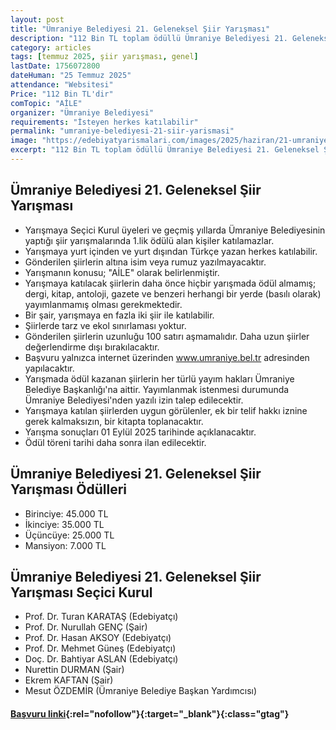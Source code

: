 ```yaml
---
layout: post
title: "Ümraniye Belediyesi 21. Geleneksel Şiir Yarışması"
description: "112 Bin TL toplam ödüllü Ümraniye Belediyesi 21. Geleneksel Şiir Yarışması başvuruları açıldı"
category: articles
tags: [temmuz 2025, şiir yarışması, genel]
lastDate: 1756072800
dateHuman: "25 Temmuz 2025"
attendance: "Websitesi"
Price: "112 Bin TL'dir"
comTopic: "AİLE"
organizer: "Ümraniye Belediyesi"
requirements: "İsteyen herkes katılabilir"
permalink: "umraniye-belediyesi-21-siir-yarismasi"
image: "https://edebiyatyarismalari.com/images/2025/haziran/21-umraniye-siir-yarismasi.jpeg"
excerpt: "112 Bin TL toplam ödüllü Ümraniye Belediyesi 21. Geleneksel Şiir Yarışması başvuruları açıldı"
---
```


## Ümraniye Belediyesi 21. Geleneksel Şiir Yarışması

- Yarışmaya Seçici Kurul üyeleri ve geçmiş yıllarda Ümraniye Belediyesinin yaptığı şiir yarışmalarında 1.lik ödülü alan kişiler katılamazlar.
- Yarışmaya yurt içinden ve yurt dışından Türkçe yazan herkes katılabilir.
- Gönderilen şiirlerin altına isim veya rumuz yazılmayacaktır.
- Yarışmanın konusu; "AİLE" olarak belirlenmiştir.
- Yarışmaya katılacak şiirlerin daha önce hiçbir yarışmada ödül almamış; dergi, kitap, antoloji, gazete ve benzeri herhangi bir yerde (basılı olarak) yayımlanmamış olması gerekmektedir.
- Bir şair, yarışmaya en fazla iki şiir ile katılabilir.
- Şiirlerde tarz ve ekol sınırlaması yoktur.
- Gönderilen şiirlerin uzunluğu 100 satırı aşmamalıdır. Daha uzun şiirler değerlendirme dışı bırakılacaktır.
- Başvuru yalnızca internet üzerinden www.umraniye.bel.tr adresinden yapılacaktır.
- Yarışmada ödül kazanan şiirlerin her türlü yayım hakları Ümraniye Belediye Başkanlığı'na aittir. Yayımlanmak istenmesi durumunda Ümraniye Belediyesi'nden yazılı izin talep edilecektir.
- Yarışmaya katılan şiirlerden uygun görülenler, ek bir telif hakkı iznine gerek kalmaksızın, bir kitapta toplanacaktır.
- Yarışma sonuçları 01 Eylül 2025 tarihinde açıklanacaktır.
- Ödül töreni tarihi daha sonra ilan edilecektir.

## Ümraniye Belediyesi 21. Geleneksel Şiir Yarışması Ödülleri
- Birinciye: 45.000 TL
- İkinciye: 35.000 TL
- Üçüncüye: 25.000 TL
- Mansiyon: 7.000 TL

## Ümraniye Belediyesi 21. Geleneksel Şiir Yarışması Seçici Kurul
- Prof. Dr. Turan KARATAŞ (Edebiyatçı)
- Prof. Dr. Nurullah GENÇ (Şair)
- Prof. Dr. Hasan AKSOY (Edebiyatçı)
- Prof. Dr. Mehmet Güneş (Edebiyatçı)
- Doç. Dr. Bahtiyar ASLAN (Edebiyatçı)
- Nurettin DURMAN (Şair)
- Ekrem KAFTAN (Şair)
- Mesut ÖZDEMİR (Ümraniye Belediye Başkan Yardımcısı)


#### [Başvuru linki](https://yarisma.umraniye.bel.tr/yarisma-katil-1.html?ref=edebiyatyarismalari.com){:rel="nofollow"}{:target="_blank"}{:class="gtag"}

